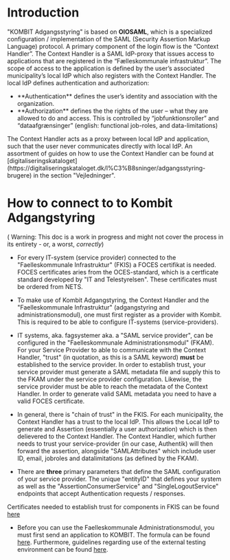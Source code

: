 # Introduction

"KOMBIT Adgangsstyring" is based on **OIOSAML**, which is a specialized configuration / implementation of the SAML (Security Assertion Markup Language) protocol. A primary component of the login flow is the “Context Handler”. The Context Handler is a SAML IdP-proxy that issues access to applications that are registered in the “Fælleskommunale infrastruktur”. The scope of access to the application is defined by the user’s associated municipality’s local IdP which also registers with the Context Handler. The local IdP defines authentication and authorization: 
<ul>
<li>**Authentication** defines the user’s identity and association with the organization.</li>
<li>**Authorization** defines the the rights of the user – what they are allowed to do and access. This is controlled by “jobfunktionsroller” and “dataafgrænsinger” (english: functional job-roles, and data-limitations)</li>
</ul>
The Context Handler acts as a proxy between local IdP and application, such that the user never communicates directly with local IdP. An assortment of guides on how to use the Context Handler can be found at [digitaliseringskataloget](https://digitaliseringskataloget.dk/l%C3%B8sninger/adgangsstyring-brugere) in the section "Vejledninger".


# How to connect to to Kombit Adgangstyring

( Warning: This doc is a work in progress and might not cover the process in its entirety - or, a worst, *correctly*)

- For every IT-system (service provider) connected to the "Faelleskommunale Infrastruktur" (FKIS) a  FOCES certifikat is needed. FOCES certificates aries from the OCES-standard, which is a certficate standard developed by "IT and Telestyrelsen". These certificates must be ordered from NETS.

- To make use of Kombit Adgangstyring, the Context Handler and the "Faelleskommunale Infrastruktur" (adgangstyring and administrationsmodul), one must first register as a provider with Kombit. This is required to be able to configure IT-systems (service-providers).

- IT systems, aka. fagsystemer aka. a "SAML service provider", can be configured in the "Faelleskommunale Administrationsmodul" (FKAM). For your Service Provider to able to communicate with the Context Handler, "trust" (in quotation, as this is a SAML keyword) **must** be established to the service provider. In order to establish trust, your service provider must generate a SAML metadata file and supply this to the FKAM under the service provider configuration. Likewise, the service provider must be able to reach the metadata of the Context Handler. In order to generate valid SAML metadata you need to have a valid FOCES certificate.

- In general, there is "chain of trust" in the FKIS. For each municipality, the Context Handler has a trust to the local IdP. This allows the Local IdP to generate and Assertion (essentially a user authorization) which is then delievered to the Context Handler. The Context Handler, which further needs to trust your service-provider (in our case, Authentik) will then forward the assertion, alongside "SAMLAttributes" which include user ID, email, jobroles and datalimitations (as defined by the FKAM).

- There are **three** primary parameters that define the SAML configuration of your service provider. The unique "entityID" that defines your system as well as the "AssertionConsumerService" and "SingleLogoutService" endpoints that accept Authentication requests / responses.

Certificates needed to establish trust for components in FKIS can be found [here](https://digitaliseringskataloget.dk/teknik/certifikater)

- Before you can use the Faelleskommunale Administrationsmodul, you must first send an application to KOMBIT. The formula can be found [here](https://digitaliseringskataloget.dk/oprette-organisation-i-det-faelleskommunale-administrationsmodul). Furthermore, guidelines regarding use of the external testing environment can be found [here](https://digitaliseringskataloget.dk/retningslinjer-eksternt-testmiljoe).

